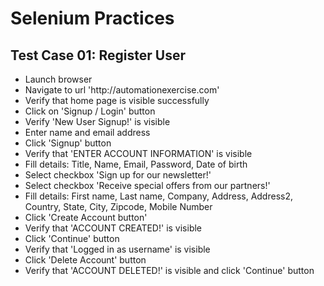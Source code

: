 <h1> Selenium Practices</h1>
<h2>Test Case 01: Register User</h2>
<ul>
<li> Launch browser</li>
<li> Navigate to url 'http://automationexercise.com'</li>
<li> Verify that home page is visible successfully</li>
<li> Click on 'Signup / Login' button</li>
<li> Verify 'New User Signup!' is visible</li>
<li> Enter name and email address</li>
<li> Click 'Signup' button</li>
<li> Verify that 'ENTER ACCOUNT INFORMATION' is visible</li>
<li> Fill details: Title, Name, Email, Password, Date of birth</li>
<li> Select checkbox 'Sign up for our newsletter!'</li>
<li> Select checkbox 'Receive special offers from our partners!'</li>
<li> Fill details: First name, Last name, Company, Address, Address2, Country, State, City, Zipcode, Mobile Number</li>
<li> Click 'Create Account button'</li>
<li> Verify that 'ACCOUNT CREATED!' is visible</li>
<li> Click 'Continue' button</li>
<li> Verify that 'Logged in as username' is visible</li>
<li> Click 'Delete Account' button</li>
<li> Verify that 'ACCOUNT DELETED!' is visible and click 'Continue' button</li>
</ul>
